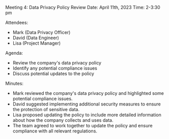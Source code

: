 Meeting 4: Data Privacy Policy Review
Date: April 11th, 2023
Time: 2-3:30 pm

Attendees:

- Mark (Data Privacy Officer)
- David (Data Engineer)
- Lisa (Project Manager) 

Agenda:

- Review the company's data privacy policy
- Identify any potential compliance issues
- Discuss potential updates to the policy

Minutes:

- Mark reviewed the company's data privacy policy and highlighted some potential compliance issues.
- David suggested implementing additional security measures to ensure the protection of sensitive data.
- Lisa proposed updating the policy to include more detailed information about how the company collects and uses data.
- The team agreed to work together to update the policy and ensure compliance with all relevant regulations.